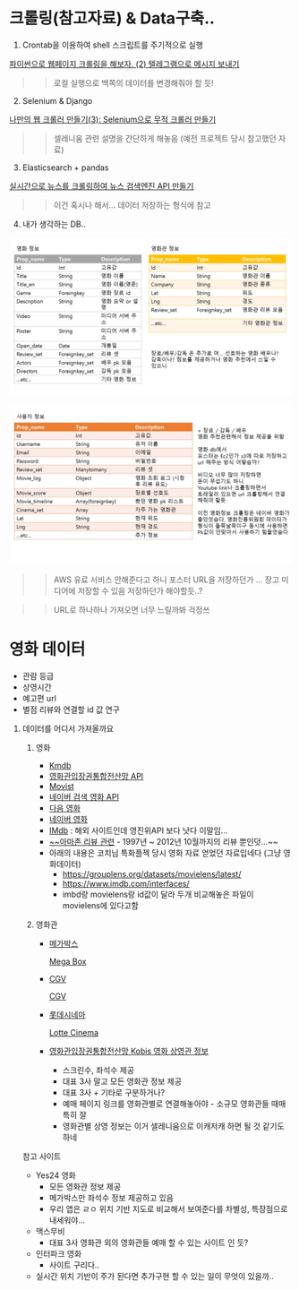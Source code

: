 # 크롤링(참고자료) & Data구축..

1. Crontab을 이용하여 shell 스크립트를 주기적으로 실행

[파이썬으로 웹페이지 크롤링을 해보자. (2) 텔레그램으로 메시지 보내기](https://softwaree.tistory.com/75)

   >> 로컬 실행으로 백쪽의 데이터를 변경해줘야 할 듯!

2. Selenium & Django

[나만의 웹 크롤러 만들기(3): Selenium으로 무적 크롤러 만들기](https://beomi.github.io/2017/02/27/HowToMakeWebCrawler-With-Selenium/)

  >> 셀레니움 관련 설명을 간단하게 해놓음 (예전 프로젝트 당시 참고했던 자료)

3. Elasticsearch + pandas

[실시간으로 뉴스를 크롤링하여 뉴스 검색엔진 API 만들기](https://buttercoconut.xyz/209/)

  >> 이건 혹시나 해서... 데이터 저장하는 형식에 참고

4. 내가 생각하는 DB..

![Data%20272a69ed44954ea99eb592cb342918fc/1.jpg](../images/1.jpg)

![Data%20272a69ed44954ea99eb592cb342918fc/2.jpg](../images/2.jpg)

 >> AWS 유료 서비스 안해준다고 하니 포스터 URL을 저장하던가 ... 장고 미디어에 저장할 수 있음 저장하던가 해야할듯..?

>> URL로 하나하나 가져오면 너무 느릴까봐 걱정쓰







# 영화 데이터

- 관람 등급
- 상영시간
- 예고편 url
- 별점 리뷰와 연결할 id 값 연구

1. 데이터를 어디서 가져올까요

   1. 영화

      - [Kmdb](https://www.kmdb.or.kr/main)
      - [영화관입장권통합전산망 API](https://www.kobis.or.kr/kobisopenapi/homepg/main/main.do)
      - [Movist](http://www.movist.com/)
      - [네이버 검색 영화 API](https://developers.naver.com/docs/search/movie/)
      - [다음 영화](https://movie.daum.net/main/new#slide-1-0)
      - [네이버 영화](https://movie.naver.com/)
      - [IMdb](https://www.imdb.com/?ref_=nv_home) : 해외 사이트인데 영진위API 보다 낫다 이말임...
      - [~~아마존 리뷰 관련](https://snap.stanford.edu/data/web-Movies.html) - 1997년 ~ 2012년 10월까지의 리뷰 뿐인덧...~~
      - 아래의 내용은 코치님 특화플젝 당시 영화 자료 얻었던 자료입네다 (그냥 영화데이터)
        - https://grouplens.org/datasets/movielens/latest/
        - https://www.imdb.com/interfaces/
        - imbd랑 movielens랑 id값이 달라 두개 비교해놓은 파일이 movielens에 있다고함

   2. 영화관

      - [메가박스](https://www.megabox.co.kr/theater/list)

        [Mega Box](https://www.notion.so/Mega-Box-6f3811f70eeb4414ba8f1077a524677e)

      - [CGV](http://www.cgv.co.kr/theaters/)

        [CGV](https://www.notion.so/CGV-de3efd9cb6294d5f977a7ad6840e2086)

      - [롯데시네마](https://www.lottecinema.co.kr/NLCHS#)

        [Lotte Cinema](https://www.notion.so/Lotte-Cinema-6f200d9d74ee4860bee22be9eeb69459)

      - [영화관입장권통합전산망 Kobis 영화 상영관 정보](http://www.kobis.or.kr/kobis/business/mast/thea/findTheaterInfoList.do)

        - 스크린수, 좌석수 제공
        - 대표 3사 말고 모든 영화관 정보 제공
        - 대표 3사 + 기타로 구분하거나?
        - 예매 페이지 링크를 영화관별로 연결해놓아야 - 소규모 영화관들 때매 특히 잘
        - 영화관별 상영 정보는 이거 셀레니움으로 이캐저캐 하면 될 것 같기도 하네

   참고 사이트

   - Yes24 영화
     - 모든 영화관 정보 제공
     - 메가박스만 좌석수 정보 제공하고 있음
     - 우리 앱은 ㄹㅇ 위치 기반 지도로 비교해서 보여준다를 차별성, 특장점으로 내세워야...
   - 맥스무비
     - 대표 3사 영화관 외의 영화관들 예매 할 수 있는 사이트 인 듯?
   - 인터파크 영화
     - 사이트 구리다..
   - 실시간 위치 기반이 주가 된다면 추가구현 할 수 있는 일이 무엇이 있을까..

